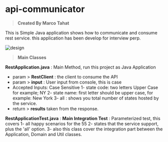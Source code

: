 # api-communicator

> **Created By Marco Tahat**

This is Simple Java application shows how to communicate and consume rest service.
this application has been develop for interview perp.

![design](https://user-images.githubusercontent.com/45109004/48676622-e783d600-eb2e-11e8-9222-0cb591d36529.png)

> **Main Classes**

**RestApplication.java** : 
  Main Method, run this project as Java Application 
   - param > **RestClient** : the client to consume the API
   - param > **input** : User input from console, this is case 
   - Accepted Inputs: Case Sensitive
   	1- state code: two letters Upper Case for example; NY
	2- state name: first letter should be upper case, for example: New York
	3- all : shows you total number of states hosted by the service.
   - return > **results** taken from the response.

**RestApplicationTest.java** : 
**Main Integration Test** : Parameterized test, this covers 
   1- all happy scenarios for the 55 
   2- states that the service support, plus the 'all' option.
   3- also this class cover the integration part between the Application, Domain and Util classes.

